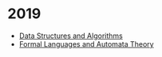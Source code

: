 # 2019

* [Data Structures and Algorithms](courses/dsa)
* [Formal Languages and Automata Theory](courses/flat/)
